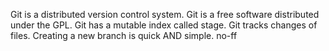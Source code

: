 Git is a distributed version control system.
Git is a free software distributed under the GPL.
Git has a mutable index called stage.
Git tracks changes of files.
Creating a new branch is quick AND simple.
no-ff